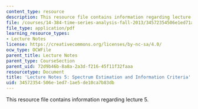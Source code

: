 ```yaml
---
content_type: resource
description: This resource file contains information regarding lecture 5.
file: /courses/14-384-time-series-analysis-fall-2013/34572354506e1ed71ae5de10ca7b83db_MIT14_384F13_lec5.pdf
file_type: application/pdf
learning_resource_types:
- Lecture Notes
license: https://creativecommons.org/licenses/by-nc-sa/4.0/
ocw_type: OCWFile
parent_title: Lecture Notes
parent_type: CourseSection
parent_uid: 72d9b46b-8a8a-2a3d-f216-45f11f32faaa
resourcetype: Document
title: 'Lecture Notes 5: Spectrum Estimation and Information Criteria'
uid: 34572354-506e-1ed7-1ae5-de10ca7b83db
---
```

This resource file contains information regarding lecture 5.